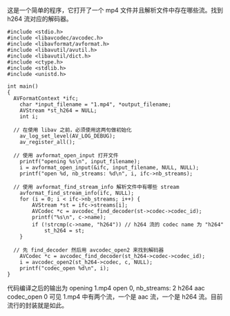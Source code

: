 
这是一个简单的程序，它打开了一个 mp4 文件并且解析文件中存在哪些流。找到 h264 流对应的解码器。

    #include <stdio.h>
    #include <libavcodec/avcodec.h>
    #include <libavformat/avformat.h>
    #include <libavutil/avutil.h>
    #include <libavutil/dict.h>
    #include <ctype.h>
    #include <stdlib.h>
    #include <unistd.h>
    
    int main() 
    {
      AVFormatContext *ifc;
    	char *input_filename = "1.mp4", *output_filename;
    	AVStream *st_h264 = NULL;
    	int i;
    
      // 在使用 libav 之前，必须使用这两句做初始化
    	av_log_set_level(AV_LOG_DEBUG);
    	av_register_all();
    
      // 使用 avformat_open_input 打开文件
    	printf("opening %s\n", input_filename);
    	i = avformat_open_input(&ifc, input_filename, NULL, NULL);
    	printf("open %d, nb_streams: %d\n", i, ifc->nb_streams);
    
      // 使用 avformat_find_stream_info 解析文件中有哪些 stream
    	avformat_find_stream_info(ifc, NULL);
    	for (i = 0; i < ifc->nb_streams; i++) {
    		AVStream *st = ifc->streams[i];
    		AVCodec *c = avcodec_find_decoder(st->codec->codec_id);
    		printf("%s\n", c->name);
    		if (!strcmp(c->name, "h264")) // h264 流的 codec name 为 "h264"
    			st_h264 = st;
    	}
    
      // 先 find_decoder 然后用 avcodec_open2 来找到解码器
    	AVCodec *c = avcodec_find_decoder(st_h264->codec->codec_id);
    	i = avcodec_open2(st_h264->codec, c, NULL);
    	printf("codec_open %d\n", i);
    }
    
代码编译之后的输出为
    opening 1.mp4
    open 0, nb_streams: 2
    h264
    aac
    codec_open 0
可见 1.mp4 中有两个流，一个是 aac 流，一个是 h264 流。目前流行的封装就是如此。
